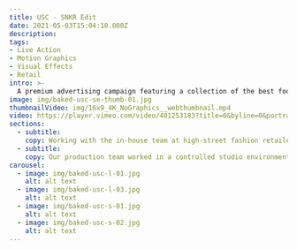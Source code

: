 ```yaml
---
title: USC - SNKR Edit
date: 2021-05-03T15:04:10.000Z
description:
tags:
- Live Action
- Motion Graphics
- Visual Effects
- Retail
intro: >-
  A premium advertising campaign featuring a collection of the best footwear on offer at the high-street retailer USC.
image: img/baked-usc-se-thumb-01.jpg
thumbnailVideo: img/16x9_4K_NoGraphics__webthumbnail.mp4
video: https://player.vimeo.com/video/401253183?title=0&byline=0&portrait=0
sections:
  - subtitle:
    copy: Working with the in-house team at high-street fashion retailer USC, our production team produced, captured and edited TVC quality content for use on social media, eCommerce and supporting marketing.
  - subtitle:
    copy: Our production team worked in a controlled studio environment at the prestigious Holborn Studios. Capturing multiple looks, we shot throughout the day using a RED Helium on a MoviPro with our first AC pulling focus for those big push in-and-out shots.
carousel:
  - image: img/baked-usc-l-01.jpg
    alt: alt text
  - image: img/baked-usc-l-03.jpg
    alt: alt text
  - image: img/baked-usc-s-01.jpg
    alt: alt text
  - image: img/baked-usc-s-02.jpg
    alt: alt text
---
```

